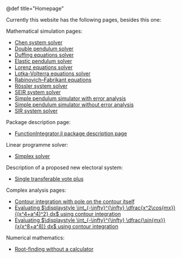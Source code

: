 @def title="Homepage"

Currently this website has the following pages, besides this one:

Mathematical simulation pages:
- [Chen system solver](/Chen/)
- [Double pendulum solver](/doublePendulum/)
- [Duffing equations solver](/Duffing/)
- [Elastic pendulum solver](/elasticPendulum/)
- [Lorenz equations solver](/Lorenz/)
- [Lotka-Volterra equations solver](/LotkaVolterra/)
- [Rabinovich–Fabrikant equations](/RabinovichFabrikant/)
- [R&ouml;ssler system solver](/Rossler/)
- [SEIR system solver](/SEIR/)
- [Simple pendulum simulator with error analysis](/simplePendulum/wErrorAnalysis/)
- [Simple pendulum simulator without error analysis](/simplePendulum/woErrorAnalysis/)
- [SIR system solver](/SIR/)

Package description page:
- [FunctionIntegrator.jl package description page](/FunctionIntegrator/)

Linear programme solver:
- [Simplex solver](/simplex/)

Description of a proposed new electoral system:
- [Single transferable vote plus](/STV+/)

Complex analysis pages:
- [Contour integration with pole on the contour itself](/complexAnalysis/circleR2RedditInt/)
- [Evaluating $\displaystyle \int_{-\infty}^{\infty} \dfrac{x^2\cos{mx}}{(x^4+a^4)^2} dx$ using contour integration](complexAnalysis/x2cosmxoverx4pa4sq/)
- [Evaluating $\displaystyle \int_{-\infty}^{\infty} \dfrac{\sin{mx}}{x(x^8+a^8)} dx$ using contour integration](/complexAnalysis/sinxoverxtimesx8plusa8/)

Numerical mathematics:
- [Root-finding without a calculator](/sqrt/)